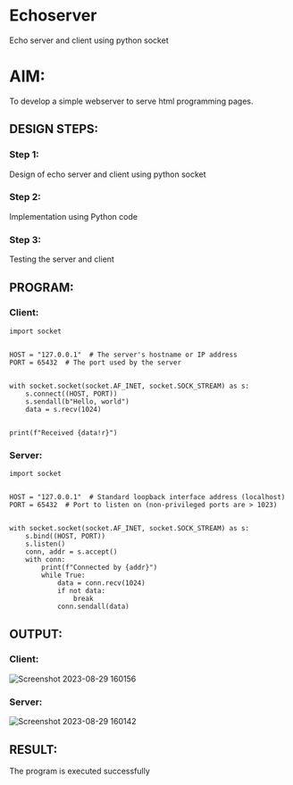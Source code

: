 # Echoserver
Echo server and client using python socket

# AIM:

To develop a simple webserver to serve html programming pages.

## DESIGN STEPS:

### Step 1:

Design of echo server and client using python socket

### Step 2:

Implementation using Python code

### Step 3:

Testing the server and client 

## PROGRAM:
### Client:
```
import socket


HOST = "127.0.0.1"  # The server's hostname or IP address
PORT = 65432  # The port used by the server


with socket.socket(socket.AF_INET, socket.SOCK_STREAM) as s:
    s.connect((HOST, PORT))
    s.sendall(b"Hello, world")
    data = s.recv(1024)


print(f"Received {data!r}")
```
### Server:
```
import socket


HOST = "127.0.0.1"  # Standard loopback interface address (localhost)
PORT = 65432  # Port to listen on (non-privileged ports are > 1023)


with socket.socket(socket.AF_INET, socket.SOCK_STREAM) as s:
    s.bind((HOST, PORT))
    s.listen()
    conn, addr = s.accept()
    with conn:
        print(f"Connected by {addr}")
        while True:
            data = conn.recv(1024)
            if not data:
                break
            conn.sendall(data)
```
## OUTPUT:
### Client:
![Screenshot 2023-08-29 160156](https://github.com/raghulS2004/EX-1-Echoserver/assets/122069938/fc820c0b-0e9e-4ef9-8ee2-4fe536a5b0f4)

### Server:
![Screenshot 2023-08-29 160142](https://github.com/raghulS2004/EX-1-Echoserver/assets/122069938/0788cb2e-5c46-4097-a42c-31cd8cc9b7cd)

## RESULT:
The program is executed successfully
